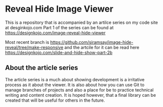 # Reveal Hide Image Viewer 

This is a repository that is accompanied by an artilce series on my code site at desginkojo.com
Part 1 of the series can be found at https://designkojo.com/image-reveal-hide-viewer

Most recent branch is https://github.com/siramsay/image-hide-reveal/tree/make-responsive and the artcile for it can be read here https://designkojo.com/slide-and-hide-show-part-2b

## About the article series

The article series is a much about showing development is a irritative process as it about the viewer. It is also about how you can use Git to manage branches of projects and also a place for be to practice technical writing and content creation. It is hoped however, that a final library can be created that will be useful for others in the future.


